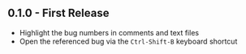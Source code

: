 ## 0.1.0 - First Release
* Highlight the bug numbers in comments and text files
* Open the referenced bug via the `Ctrl-Shift-B` keyboard shortcut
